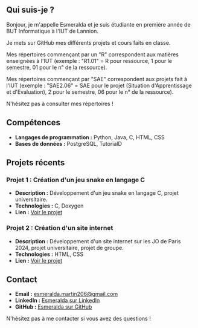 ## Qui suis-je ?

Bonjour, je m'appelle Esmeralda et je suis étudiante en première année de BUT Informatique à l'IUT de Lannion.

Je mets sur GitHub mes différents projets et cours faits en classe.

Mes répertoires commençant par un "R" correspondent aux matières enseignées à l'IUT (exemple : "R1.01" = R pour ressource, 1 pour le semestre, 01 pour le n° de la ressource).

Mes répertoires commençant par "SAE" correspondent aux projets fait à l'IUT (exemple : "SAE2.06" = SAE pour le projet (Situation d'Apprentissage et d'Evaluation), 2 pour le semestre, 06 pour le n° de la ressource).

N'hésitez pas à consulter mes répertoires ! 

## Compétences

- **Langages de programmation :** Python, Java, C, HTML, CSS
- **Bases de données :** PostgreSQL, TutorialD

## Projets récents

### Projet 1 : Création d'un jeu snake en langage C

- **Description :** Développement d'un jeu snake en langage C, projet universitaire.
- **Technologies :** C, Doxygen
- **Lien :** [Voir le projet](https://github.com/emeraudeLa/SAE1.01_Snake)

### Projet 2 : Création d'un site internet

- **Description :** Développement d'un site internet sur les JO de Paris 2024, projet universitaire, projet de groupe.
- **Technologies :** HTML, CSS
- **Lien :** [Voir le projet](https://github.com/emeraudeLa/SAE1.05_Web)


## Contact

- **Email :** esmeralda.martin206@gmail.com
- **LinkedIn :** [Esmeralda sur LinkedIn](https://www.linkedin.com/in/esmeralda-martin/)
- **GitHub :** [Esmeralda sur GitHub](https://github.com/emeraudeLa)



N'hésitez pas à me contacter si vous avez des questions !
